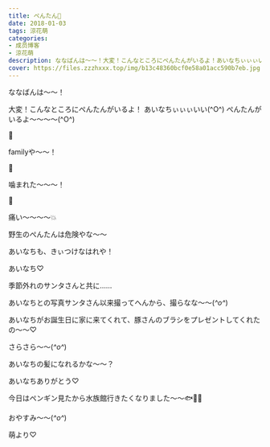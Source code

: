 ```yaml
---
title: ぺんたん🐧
date: 2018-01-03
tags: 涼花萌
categories: 
- 成员博客
- 涼花萌
description: ななばんは〜〜！大変！こんなところにぺんたんがいるよ！あいなちぃぃぃいい(^O^)ぺんたんがいるよ〜〜〜〜(^O^)🐧familyや〜〜！🐧噛まれた〜〜〜！...
cover: https://files.zzzhxxx.top/img/b13c48360bcf0e58a01acc590b7eb.jpg 
---
```





ななばんは〜〜！




大変！こんなところにぺんたんがいるよ！
あいなちぃぃぃいい(^O^)
ぺんたんがいるよ〜〜〜〜(^O^)




🐧






familyや〜〜！





🐧







噛まれた〜〜〜！






🐧






痛い〜〜〜〜💥



野生のぺんたんは危険やな〜〜


あいなちも、きぃつけなはれや！






あいなち♡




季節外れのサンタさんと共に……


あいなちとの写真サンタさん以来撮ってへんから、撮らなな〜〜(*^o^*)




あいなちがお誕生日に家に来てくれて、豚さんのブラシをプレゼントしてくれたの〜〜♡


さらさら〜〜(*^o^*)

あいなちの髪になれるかな〜〜？

あいなちありがとう♡



今日はペンギン見たから水族館行きたくなりました〜〜🐟🐠🐡




おやすみ〜〜(*^o^*)



萌より♡



